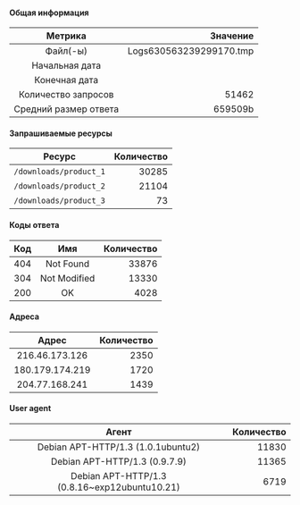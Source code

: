#### Общая информация

|      Метрика      |    Значение |
|:-----------------:|------------:|
|     Файл(-ы)      | Logs630563239299170.tmp |
|    Начальная дата     |    |
|     Конечная дата     |    |
|  Количество запросов  |  51462 |
| Средний размер ответа |  659509b |

####  Запрашиваемые ресурсы

|   Ресурс    | Количество |
|:-----------:|-----------:|
|  `/downloads/product_1`  |   30285  |
|  `/downloads/product_2`  |   21104  |
|  `/downloads/product_3`  |   73  |

#### Коды ответа

| Код |        Имя        | Количество |
|:---:|:-----------------:|-----------:|
| 404 | Not Found | 33876 |
| 304 | Not Modified | 13330 |
| 200 | OK | 4028 |

#### Адреса 

|    Адрес    |  Количество |
|:-----------:|------------:|
|  216.46.173.126  |  2350  |
|  180.179.174.219  |  1720  |
|  204.77.168.241  |  1439  |

#### User agent

|   Агент    | Количество |
|:----------:|-----------:|
|  Debian APT-HTTP/1.3 (1.0.1ubuntu2)  |  11830  |
|  Debian APT-HTTP/1.3 (0.9.7.9)  |  11365  |
|  Debian APT-HTTP/1.3 (0.8.16~exp12ubuntu10.21)  |  6719  |

